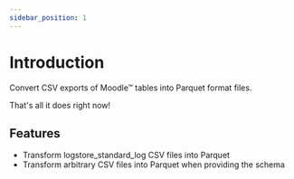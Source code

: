 ```yaml
---
sidebar_position: 1
---
```

# Introduction

Convert CSV exports of Moodle™ tables into Parquet format files.

That's all it does right now!

## Features

+ Transform logstore_standard_log CSV files into Parquet
+ Transform arbitrary CSV files into Parquet when providing the schema